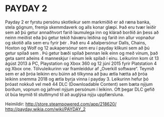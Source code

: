 # PAYDAY 2
Payday 2 er fyrstu persónu skotleikur sem markmiðið er að ræna banka, stela gögnum, fremja skemmdaverk og alls konar glæpi. Það eru tvær leiðir sem að þú getur annaðhvort farið laumulega inn og klárað borðið án þess að neinn meiðist eða þú getur tekið háværu leiðina og farið inn allur vopnaður og skotið alla sem eru fyrir þér . Það eru 4 aðalpersónur Dalls, Chains, Hoxton og Wolf og 12 aukapersónur sem eru í  payday klíkuni sem að þú getur spilað sem . Þú getur bæði spilað þennan leik einn og með vinum, það geta samt aðeins 4 manneskjur í einum leik spilað í einu. Leikurinn kom út 13 ágúst 2013 á PC, Playstation og Xbox 360  og 12 júní 2015  fyrir Platstation 4 og Xbox one.  Tölvuleikurinn var framleiddur af „Overkill software“. Teymið sem er að þróa leikinn eru búinn að tilkynna að þau ætla hætta að þróa leikinn snemma 2018 og ætla byrja vinna í payday 3. Leikurinn hefur þó þróast nokkuð vel með 44 DLC (Downloadable Content) sem bæta nýjum borðum, vopnum og jafnvel nýjum persónum í leikinn. Oft þegar DLC gefið út búa teymið til stuttmynd til að auglýsa nýju uppfærsluna.

Heimildir:
http://store.steampowered.com/app/218620/
http://payday.wikia.com/wiki/PAYDAY_2


